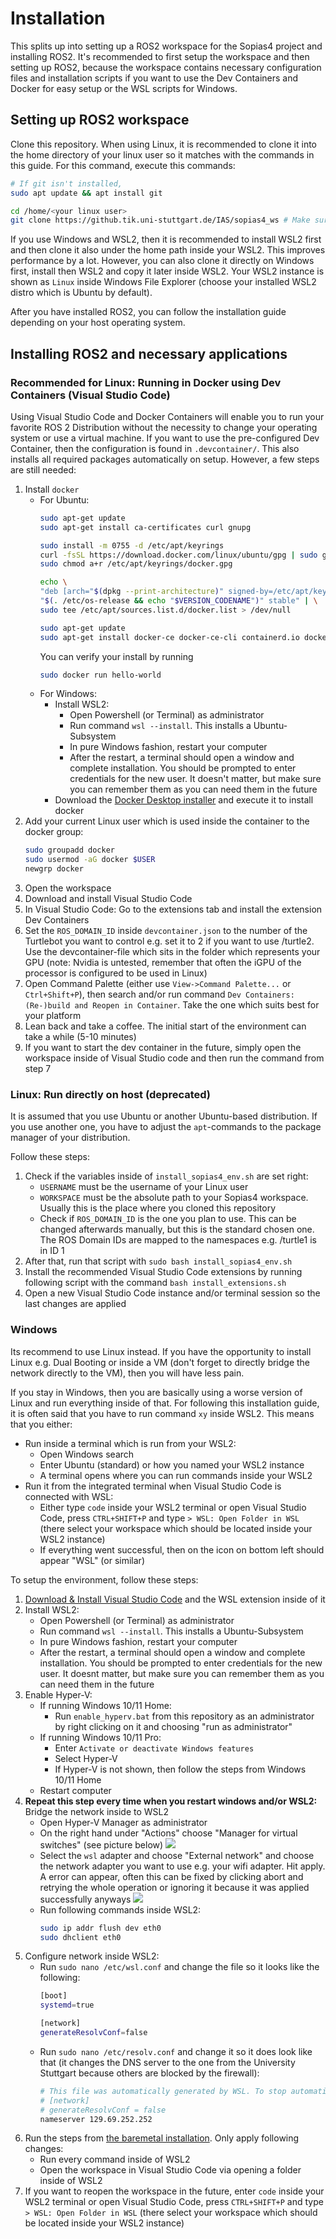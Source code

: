 # Installation
This splits up into setting up a ROS2 workspace for the Sopias4 project and installing ROS2. It's recommended to first setup the workspace and then setting up ROS2, because the workspace contains necessary configuration files and installation scripts if you want to use the Dev Containers and Docker for easy setup or the WSL scripts for Windows.

## Setting up ROS2 workspace
Clone this repository. When using Linux, it is recommended to clone it into the home directory of your linux user so it matches with the commands in this guide. For this command, execute this commands:
```Bash
# If git isn't installed,
sudo apt update && apt install git

cd /home/<your linux user>
git clone https://github.tik.uni-stuttgart.de/IAS/sopias4_ws # Make sure the URL is right can vary 
```
If you use Windows and WSL2, then it is recommended to install WSL2 first and then clone it also under the home path inside your WSL2. This improves performance by a lot. However, you can also clone it directly on Windows first, install then WSL2 and copy it later inside WSL2. Your WSL2 instance is shown as `Linux` inside Windows File Explorer (choose your installed WSL2 distro which is Ubuntu by default).

After you have installed ROS2, you can follow the installation guide depending on your host operating system.

## Installing ROS2 and necessary applications 
### Recommended for Linux: Running in Docker using Dev Containers (Visual Studio Code)
Using Visual Studio Code and Docker Containers will enable you to run your favorite ROS 2 Distribution without the necessity to change your operating system or use a virtual machine.
If you want to use the pre-configured Dev Container, then the configuration is found in `.devcontainer/`. This also installs all required packages automatically on setup. However, a few steps are still needed:
1. Install `docker`   
    - For Ubuntu:
        ```Bash
        sudo apt-get update
        sudo apt-get install ca-certificates curl gnupg

        sudo install -m 0755 -d /etc/apt/keyrings
        curl -fsSL https://download.docker.com/linux/ubuntu/gpg | sudo gpg --dearmor -o /etc/apt/keyrings/docker.gpg
        sudo chmod a+r /etc/apt/keyrings/docker.gpg

        echo \
        "deb [arch="$(dpkg --print-architecture)" signed-by=/etc/apt/keyrings/docker.gpg] https://download.docker.com/linux/ubuntu \
        "$(. /etc/os-release && echo "$VERSION_CODENAME")" stable" | \
        sudo tee /etc/apt/sources.list.d/docker.list > /dev/null

        sudo apt-get update
        sudo apt-get install docker-ce docker-ce-cli containerd.io docker-buildx-plugin docker-compose-plugin
        ```
        You can verify your install by running
        ```bash
        sudo docker run hello-world
        ```
    - For Windows:
        - Install WSL2:
            - Open Powershell (or Terminal) as administrator
            - Run command `wsl --install`. This installs a Ubuntu-Subsystem
            - In pure Windows fashion, restart your computer
            - After the restart, a terminal should open a window and complete installation. You should be prompted to enter credentials for the new user. It doesn't matter, but make sure you can remember them as you can need them in the future
        - Download the [Docker Desktop installer](https://www.docker.com/products/docker-desktop/) and execute it to install docker
2. Add your current Linux user which is used inside the container to the docker group:
    ```bash
    sudo groupadd docker
    sudo usermod -aG docker $USER
    newgrp docker
    ```
3. Open the workspace
4. Download and install Visual Studio Code
5. In Visual Studio Code: Go to the extensions tab and install the extension Dev Containers
6. Set the `ROS_DOMAIN_ID` inside `devcontainer.json` to the number of the Turtlebot you want to control e.g. set it to 2 if you want to use /turtle2. Use the devcontainer-file which sits in the folder which represents your GPU (note: Nvidia is untested, remember that often the iGPU of the processor is configured to be used in Linux)
7.  Open Command Palette (either use `View->Command Palette...` or `Ctrl+Shift+P`), then search and/or run command `Dev Containers: (Re-)build and Reopen in Container`. Take the one which suits best for your platform 
8.  Lean back and take a coffee. The initial start of the environment can take a while (5-10 minutes)
9.  If you want to start the dev container in the future, simply open the workspace inside of Visual Studio code and then run the command from step 7

### Linux: Run directly on host (deprecated)
It is assumed that you use Ubuntu or another Ubuntu-based distribution. If you use another one, you have to adjust the `apt`-commands to the package manager of your distribution. 

Follow these steps:
1. Check if the variables inside of `install_sopias4_env.sh` are set right:
   - `USERNAME` must be the username of your Linux user 
   - `WORKSPACE` must be the absolute path to your Sopias4 workspace. Usually this is the place where you cloned this repository
   - Check if `ROS_DOMAIN_ID` is the one you plan to use. This can be changed afterwards manually, but this is the standard chosen one. The ROS Domain IDs are mapped to the namespaces e.g. /turtle1 is in ID 1
  2. After that, run that script with `sudo bash install_sopias4_env.sh`
  3. Install the recommended Visual Studio Code extensions by running following script with the command `bash install_extensions.sh` 
  4. Open a new Visual Studio Code instance and/or terminal session so the last changes are applied


### Windows
Its recommend to use Linux instead. If you have the opportunity to install Linux e.g. Dual Booting or inside a VM (don't forget to directly bridge the network directly to the VM), then you will have less pain. 

If you stay in Windows, then you are basically using a worse version of Linux and run everything inside of that. For following this installation guide, it is often said that you have to run command `xy` inside WSL2. This means that you either:
- Run inside a terminal which is run from your WSL2:
  - Open Windows search
  - Enter Ubuntu (standard) or how you named your WSL2 instance
  - A terminal opens where you can run commands inside your WSL2
- Run it from the integrated terminal when Visual Studio Code is connected with WSL:
  - Either type `code` inside your WSL2 terminal or open Visual Studio Code, press `CTRL+SHIFT+P` and  type `> WSL: Open Folder in WSL` (there select your workspace which should be located inside your WSL2 instance)
  - If everything went successful, then on the icon on bottom left should appear "WSL" (or similar)

To setup the environment, follow these steps:
1. [Download & Install Visual Studio Code](https://code.visualstudio.com/docs/setup/windows) and the WSL extension inside of it 
2. Install WSL2:
      - Open Powershell (or Terminal) as administrator
      - Run command `wsl --install`. This installs a Ubuntu-Subsystem
      - In pure Windows fashion, restart your computer
      - After the restart, a terminal should open a window and complete installation. You should be prompted to enter credentials for the new user. It doesnt matter, but make sure you can remember them as you can need them in the future
3. Enable Hyper-V: 
     - If running Windows 10/11 Home:
       - Run `enable_hyperv.bat` from this repository as an administrator by right clicking on it and choosing "run as administrator"
     - If running Windows 10/11 Pro:
       - Enter `Activate or deactivate Windows features`
       - Select Hyper-V
       - If Hyper-V is not shown, then follow the steps from Windows 10/11 Home
     - Restart computer
4. **Repeat this step every time when you restart windows and/or WSL2:** Bridge the network inside to WSL2
     - Open Hyper-V Manager as administrator
     - On the right hand under "Actions" choose "Manager for virtual switches" (see picture below) ![](assets/hyper-v.png)
     - Select the `wsl` adapter and choose "External network" and choose the network adapter you want to use e.g. your wifi adapter. Hit apply. A error can appear, often this can be fixed by clicking abort and retrying the whole operation or ignoring it because it was applied successfully anyways ![](assets/hyper-v_virtual_switches.png)
     - Run following commands inside WSL2:
       ```Bash
       sudo ip addr flush dev eth0
       sudo dhclient eth0
       ```
5. Configure network inside WSL2:
    - Run `sudo nano /etc/wsl.conf` and change the file so it looks like the following:
       ```Bash
       [boot]
       systemd=true

       [network]
       generateResolvConf=false
       ```
     - Run `sudo nano /etc/resolv.conf` and change it so it does look like that (it changes the DNS server to the one from the University Stuttgart because others are blocked by the firewall): 
        ```Bash
        # This file was automatically generated by WSL. To stop automatic generation of this file, add the following entry to /etc/wsl.conf:
        # [network]
        # generateResolvConf = false
        nameserver 129.69.252.252
        ```
6. Run the steps from [the baremetal installation](#linux-run-directly-on-host-deprecated). Only apply following changes:
     - Run every command inside of WSL2
     - Open the workspace in Visual Studio Code via opening a folder inside of WSL2
7. If you want to reopen the workspace in the future, enter `code` inside your WSL2 terminal or open Visual Studio Code, press `CTRL+SHIFT+P` and  type `> WSL: Open Folder in WSL` (there select your workspace which should be located inside your WSL2 instance)

